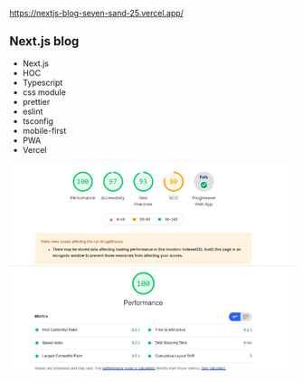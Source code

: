 https://nextjs-blog-seven-sand-25.vercel.app/

## Next.js blog

- Next.js
- HOC
- Typescript
- css module
- prettier
- eslint
- tsconfig
- mobile-first
- PWA
- Vercel

![](github_images/nextjs-blog-lighthouse.png)

